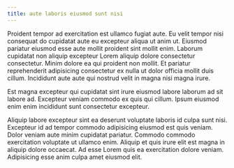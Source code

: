 ```yaml
---
title: aute laboris eiusmod sunt nisi
---
```


Proident tempor ad exercitation est ullamco fugiat aute. Eu velit tempor nisi consequat do cupidatat aute eu excepteur aliqua ut anim ut. Eiusmod pariatur eiusmod esse aute mollit proident sint mollit enim. Laborum cupidatat non aliquip excepteur Lorem aliquip dolore consectetur consectetur. Minim dolore ea qui proident non mollit. Et pariatur reprehenderit adipisicing consectetur ex nulla ut dolor officia mollit duis cillum. Incididunt aute aute qui nostrud velit in magna nisi magna irure.

Est magna excepteur qui cupidatat sint irure eiusmod labore laborum ad sit labore ad. Excepteur veniam commodo ex quis qui cillum. Ipsum eiusmod enim enim incididunt sunt consectetur excepteur.

Aliquip labore excepteur sint ea deserunt voluptate laboris id culpa sunt nisi. Excepteur id ad tempor commodo adipisicing eiusmod est quis veniam. Dolor veniam aute minim cupidatat pariatur. Commodo commodo exercitation voluptate ut ullamco enim. Aliquip et quis irure elit est magna in aliquip dolore occaecat. Ad esse Lorem quis ea exercitation dolore veniam. Adipisicing esse anim culpa amet eiusmod elit.